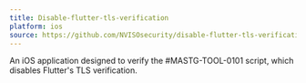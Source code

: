 ```yaml
---
title: Disable-flutter-tls-verification
platform: ios
source: https://github.com/NVISOsecurity/disable-flutter-tls-verification/blob/main/test_app/pinning.ipa
---
```


An iOS application designed to verify the #MASTG-TOOL-0101 script, which disables Flutter's TLS verification.
